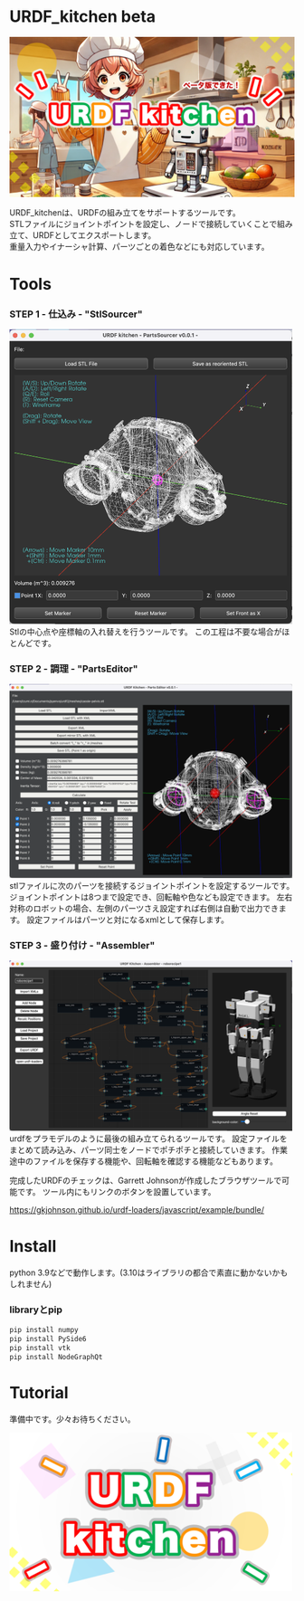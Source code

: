 # URDF_kitchen beta  
<img width="600" alt="urdf_kitchen_beta" src="docs/urdf_kitchen_beta.png">  
  
URDF_kitchenは、URDFの組み立てをサポートするツールです。  
STLファイルにジョイントポイントを設定し、ノードで接続していくことで組み立て、URDFとしてエクスポートします。  
重量入力やイナーシャ計算、パーツごとの着色などにも対応しています。  
  
# Tools  
  
### STEP 1 -  仕込み -  "StlSourcer"  
<img width="500" alt="urdf_kitchen_beta" src="docs/StlSourcer.png">  
Stlの中心点や座標軸の入れ替えを行うツールです。  
この工程は不要な場合がほとんどです。  
  
### STEP 2 - 調理 - "PartsEditor"  
<img width="500" alt="urdf_kitchen_beta" src="docs/PartsEditor.png">  
stlファイルに次のパーツを接続するジョイントポイントを設定するツールです。  
ジョイントポイントは8つまで設定でき、回転軸や色なども設定できます。  
左右対称のロボットの場合、左側のパーツさえ設定すれば右側は自動で出力できます。  
設定ファイルはパーツと対になるxmlとして保存します。  
  
### STEP 3 - 盛り付け - "Assembler"  
<img width="500" alt="urdf_kitchen_beta" src="docs/Assembler.png">  
urdfをプラモデルのように最後の組み立てられるツールです。  
設定ファイルをまとめて読み込み、パーツ同士をノードでポチポチと接続していきます。  
作業途中のファイルを保存する機能や、回転軸を確認する機能などもあります。  
  
完成したURDFのチェックは、Garrett Johnsonが作成したブラウザツールで可能です。
ツール内にもリンクのボタンを設置しています。

https://gkjohnson.github.io/urdf-loaders/javascript/example/bundle/

# Install  
python 3.9などで動作します。(3.10はライブラリの都合で素直に動かないかもしれません)  
  
### libraryとpip  
  
```
pip install numpy  
pip install PySide6  
pip install vtk  
pip install NodeGraphQt  
```
  
# Tutorial  
準備中です。少々お待ちください。  
  
  
<img width="500" alt="urdf_kitchen_logo" src="docs/urdf_kitchen.png">
